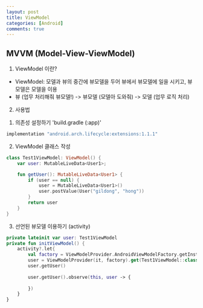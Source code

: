 ```yaml
---
layout: post
title: ViewModel
categories: [Android]
comments: true
---
```

## MVVM (Model-View-ViewModel)
1. ViewModel 이란?
- ViewModel: 모델과 뷰의 중간에 뷰모델을 두어 뷰에서 뷰모델에 일을 시키고, 뷰모델은 모델을 이용
- 뷰 (업무 처리해줘 뷰모델!) -> 뷰모델 (모델아 도와줘) -> 모델 (업무 로직 처리)

2. 사용법

 1) 의존성 설정하기 'build.gradle (:app)'
```kotlin
implementation "android.arch.lifecycle:extensions:1.1.1"
```
 2) ViewModel 클래스 작성
```kotlin
class Test1ViewModel: ViewModel() {
    var user: MutableLiveData<User1>;

    fun getUser(): MutableLiveData<User1> { 
        if (user == null) {
            user = MutableLiveData<User1>()
            user.postValue(User("gildong", "hong"))
        }
        return user
    }
}
```
 3) 선언된 뷰모델 이용하기 (activity)
```kotlin
private lateinit var user: Test1ViewModel
private fun initViewModel() {
    activity?.let{
        val factory = ViewModelProvider.AndroidViewModelFactory.getInstance(it.application)
        user = ViewModelProvider(it, factory).get(Test1ViewModel::class.java)
        user.getUser()
 
        user.getUser().observe(this, user -> {
            
        })
    }
}
```
